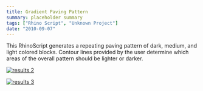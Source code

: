 ```yaml
---
title: Gradient Paving Pattern
summary: placeholder summary
tags: ["Rhino Script", "Unknown Project"]
date: "2010-09-07"
---
```


This RhinoScript generates a repeating paving pattern of dark, medium, and light colored blocks. Contour lines provided by the user determine which areas of the overall pattern should be lighter or darker.

[![](http://www.ericanastas.com/wp-content/uploads/2012/04/results-2.jpg "results 2")](results-2.jpg)

[![](http://www.ericanastas.com/wp-content/uploads/2012/04/results-3.jpg "results 3")](results-3.jpg)

